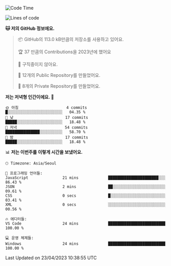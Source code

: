   <!--START_SECTION:waka-->
![Code Time](http://img.shields.io/badge/Code%20Time-1%20hr%2034%20mins-blue)

![Lines of code](https://img.shields.io/badge/%EC%A0%80%EB%8A%94%20%EC%97%AC%ED%83%9C%EA%B9%8C%EC%A7%80%20-3.5%20million%20%EC%A4%84%EC%9D%98%20%EC%BD%94%EB%93%9C%EB%A5%BC%20%EC%9E%91%EC%84%B1%ED%96%88%EC%96%B4%EC%9A%94.-blue)

**🐱 저의 GitHub 정보에요.** 

> 📦 GitHub의 113.0 kB만큼의 저장소를 사용하고 있어요. 
 > 
> 🏆 37 만큼의 Contributions을 2023년에 했어요
 > 
> 🚫 구직중이지 않아요.
 > 
> 📜 12개의 Public Repository를 만들었어요. 
 > 
> 🔑 8개의 Private Repository를 만들었어요. 
 > 
**저는 저녁형 인간이에요. 🦉** 

```text
🌞 아침                     4 commits           █░░░░░░░░░░░░░░░░░░░░░░░░   04.35 % 
🌆 낮　                     17 commits          █████░░░░░░░░░░░░░░░░░░░░   18.48 % 
🌃 저녁                     54 commits          ███████████████░░░░░░░░░░   58.70 % 
🌙 밤　                     17 commits          █████░░░░░░░░░░░░░░░░░░░░   18.48 % 
```


📊 **저는 이번주를 이렇게 시간을 보냈어요.** 

```text
🕑︎ Timezone: Asia/Seoul

💬 프로그래밍 언어들: 
JavaScript               21 mins             ██████████████████████░░░   86.43 % 
JSON                     2 mins              ██░░░░░░░░░░░░░░░░░░░░░░░   09.61 % 
CSS                      0 secs              █░░░░░░░░░░░░░░░░░░░░░░░░   03.41 % 
XML                      0 secs              ░░░░░░░░░░░░░░░░░░░░░░░░░   00.56 % 

🔥 에디터들: 
VS Code                  24 mins             █████████████████████████   100.00 % 

💻 운영 체제들: 
Windows                  24 mins             █████████████████████████   100.00 % 
```


 Last Updated on 23/04/2023 10:38:55 UTC
<!--END_SECTION:waka-->
